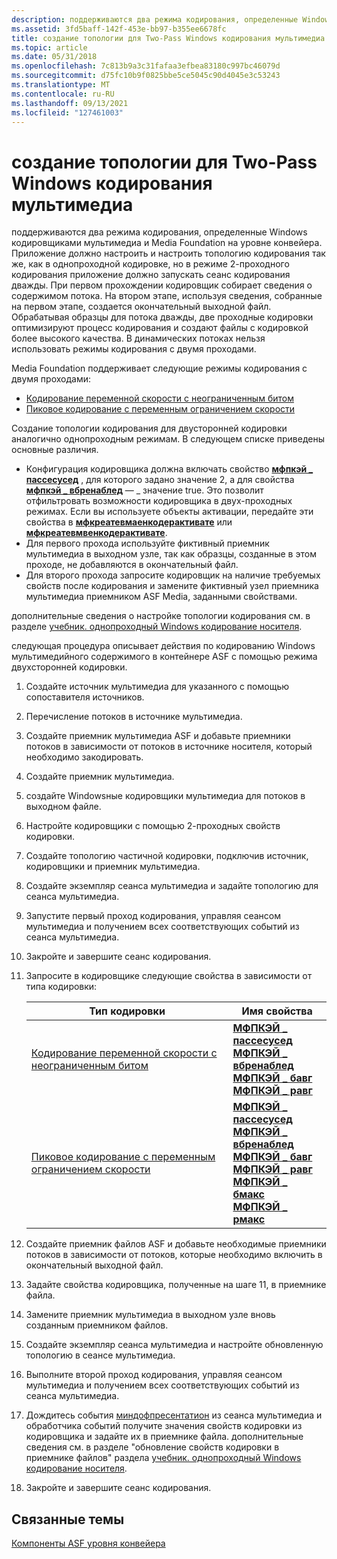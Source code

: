 ```yaml
---
description: поддерживаются два режима кодирования, определенные Windows кодировщиками мультимедиа и Media Foundation на уровне конвейера.
ms.assetid: 3fd5baff-142f-453e-bb97-b355ee6678fc
title: создание топологии для Two-Pass Windows кодирования мультимедиа
ms.topic: article
ms.date: 05/31/2018
ms.openlocfilehash: 7c813b9a3c31fafaa3efbea83180c997bc46079d
ms.sourcegitcommit: d75fc10b9f0825bbe5ce5045c90d4045e3c53243
ms.translationtype: MT
ms.contentlocale: ru-RU
ms.lasthandoff: 09/13/2021
ms.locfileid: "127461003"
---
```

# <a name="how-to-create-a-topology-for-two-pass-windows-media-encoding"></a>создание топологии для Two-Pass Windows кодирования мультимедиа

поддерживаются два режима кодирования, определенные Windows кодировщиками мультимедиа и Media Foundation на уровне конвейера. Приложение должно настроить и настроить топологию кодирования так же, как в однопроходной кодировке, но в режиме 2-проходного кодирования приложение должно запускать сеанс кодирования дважды. При первом прохождении кодировщик собирает сведения о содержимом потока. На втором этапе, используя сведения, собранные на первом этапе, создается окончательный выходной файл. Обрабатывая образцы для потока дважды, две проходные кодировки оптимизируют процесс кодирования и создают файлы с кодировкой более высокого качества. В динамических потоках нельзя использовать режимы кодирования с двумя проходами.

Media Foundation поддерживает следующие режимы кодирования с двумя проходами:

-   [Кодирование переменной скорости с неограниченным битом](unconstrained-variable-bit-rate--vbr--encoding.md)
-   [Пиковое кодирование с переменным ограничением скорости](peak-constrained-variable-bit-rate--vbr--encoding.md)

Создание топологии кодирования для двусторонней кодировки аналогично однопроходным режимам. В следующем списке приведены основные различия.

-   Конфигурация кодировщика должна включать свойство [**мфпкэй \_ пассесусед**](mfpkey-passesusedproperty.md) , для которого задано значение 2, а для свойства [**мфпкэй \_ вбренаблед**](mfpkey-vbrenabledproperty.md) — \_ значение true. Это позволит отфильтровать возможности кодировщика в двух-проходных режимах. Если вы используете объекты активации, передайте эти свойства в [**мфкреатевмаенкодерактивате**](/windows/desktop/api/wmcontainer/nf-wmcontainer-mfcreatewmaencoderactivate) или [**мфкреатевмвенкодерактивате**](/windows/desktop/api/wmcontainer/nf-wmcontainer-mfcreatewmvencoderactivate).
-   Для первого прохода используйте фиктивный приемник мультимедиа в выходном узле, так как образцы, созданные в этом проходе, не добавляются в окончательный файл.
-   Для второго прохода запросите кодировщик на наличие требуемых свойств после кодирования и замените фиктивный узел приемника мультимедиа приемником ASF Media, заданными свойствами.

дополнительные сведения о настройке топологии кодирования см. в разделе [учебник. однопроходный Windows кодирование носителя](tutorial--1-pass-windows-media-encoding.md).

следующая процедура описывает действия по кодированию Windows мультимедийного содержимого в контейнере ASF с помощью режима двухсторонней кодировки.

1.  Создайте источник мультимедиа для указанного с помощью сопоставителя источников.
2.  Перечисление потоков в источнике мультимедиа.
3.  Создайте приемник мультимедиа ASF и добавьте приемники потоков в зависимости от потоков в источнике носителя, который необходимо закодировать.
4.  Создайте приемник мультимедиа.
5.  создайте Windowsные кодировщики мультимедиа для потоков в выходном файле.
6.  Настройте кодировщики с помощью 2-проходных свойств кодировки.
7.  Создайте топологию частичной кодировки, подключив источник, кодировщики и приемник мультимедиа.
8.  Создайте экземпляр сеанса мультимедиа и задайте топологию для сеанса мультимедиа.
9.  Запустите первый проход кодирования, управляя сеансом мультимедиа и получением всех соответствующих событий из сеанса мультимедиа.
10. Закройте и завершите сеанс кодирования.
11. Запросите в кодировщике следующие свойства в зависимости от типа кодировки: 

    | Тип кодировки                                                                                        | Имя свойства                                                                                                                                                                                                                                                                                                                                                     |
    |------------------------------------------------------------------------------------------------------|-------------------------------------------------------------------------------------------------------------------------------------------------------------------------------------------------------------------------------------------------------------------------------------------------------------------------------------------------------------------|
    | [Кодирование переменной скорости с неограниченным битом](unconstrained-variable-bit-rate--vbr--encoding.md)       | [**МФПКЭЙ \_ пассесусед**](mfpkey-passesusedproperty.md)<br/> [**МФПКЭЙ \_ вбренаблед**](mfpkey-vbrenabledproperty.md)<br/> [**МФПКЭЙ \_ бавг**](mfpkey-bavgproperty.md)<br/> [**МФПКЭЙ \_ равг**](mfpkey-ravgproperty.md)<br/>                                                                                                               |
    | [Пиковое кодирование с переменным ограничением скорости](peak-constrained-variable-bit-rate--vbr--encoding.md) | [**МФПКЭЙ \_ пассесусед**](mfpkey-passesusedproperty.md)<br/> [**МФПКЭЙ \_ вбренаблед**](mfpkey-vbrenabledproperty.md)<br/> [**МФПКЭЙ \_ бавг**](mfpkey-bavgproperty.md)<br/> [**МФПКЭЙ \_ равг**](mfpkey-ravgproperty.md)<br/> [**МФПКЭЙ \_ бмакс**](mfpkey-bmaxproperty.md)<br/> [**МФПКЭЙ \_ рмакс**](mfpkey-rmaxproperty.md)<br/> |

    

     

12. Создайте приемник файлов ASF и добавьте необходимые приемники потоков в зависимости от потоков, которые необходимо включить в окончательный выходной файл.
13. Задайте свойства кодировщика, полученные на шаге 11, в приемнике файла.
14. Замените приемник мультимедиа в выходном узле вновь созданным приемником файлов.
15. Создайте экземпляр сеанса мультимедиа и настройте обновленную топологию в сеансе мультимедиа.
16. Выполните второй проход кодирования, управляя сеансом мультимедиа и получением всех соответствующих событий из сеанса мультимедиа.
17. Дождитесь события [миндофпресентатион](meendofpresentation.md) из сеанса мультимедиа и обработчика событий получите значения свойств кодировки из кодировщика и задайте их в приемнике файла. дополнительные сведения см. в разделе "обновление свойств кодировки в приемнике файлов" раздела [учебник. однопроходный Windows кодирование носителя](tutorial--1-pass-windows-media-encoding.md).
18. Закройте и завершите сеанс кодирования.

## <a name="related-topics"></a>Связанные темы

<dl> <dt>

[Компоненты ASF уровня конвейера](pipeline-layer-asf-components.md)
</dt> </dl>

 

 




